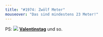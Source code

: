 ```yaml
---
title: "#1974: Zwölf Meter"
mouseover: "Das sind mindestens 23 Meter!"
---
```


PS:
<a href="http://www.fonflatter.de/kalender"><img src="http://www.fonflatter.de/bilder/2011.png"></a>
<a  href="http://www.fonflatter.de/kalender"><strong>Valentinstag</strong></a> und so.
